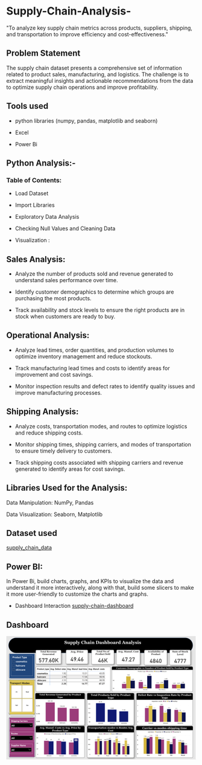 # Supply-Chain-Analysis-
"To analyze key supply chain metrics across products, suppliers, shipping, and transportation to improve efficiency and cost-effectiveness."

## Problem Statement
The supply chain dataset presents a comprehensive set of information related to product sales, 
manufacturing, and logistics. The challenge is to extract meaningful insights and actionable recommendations from the data to 
optimize supply chain operations and improve profitability.

## Tools used

- python libraries (numpy, pandas, matplotlib and seaborn)

- Excel

- Power Bi


## Python Analysis:- 

### Table of Contents:

- Load Dataset

- Import Libraries

- Exploratory Data Analysis

- Checking Null Values and Cleaning Data

- Visualization :


## Sales Analysis:

- Analyze the number of products sold and revenue generated to understand sales performance over time.

- Identify customer demographics to determine which groups are purchasing the most products.

- Track availability and stock levels to ensure the right products are in stock when customers are ready to buy.


## Operational Analysis:

- Analyze lead times, order quantities, and production volumes to optimize inventory management and reduce stockouts.

- Track manufacturing lead times and costs to identify areas for improvement and cost savings.

- Monitor inspection results and defect rates to identify quality issues and improve manufacturing processes.


## Shipping Analysis:

- Analyze costs, transportation modes, and routes to optimize logistics and reduce shipping costs.

- Monitor shipping times, shipping carriers, and modes of transportation to ensure timely delivery to customers.

- Track shipping costs associated with shipping carriers and revenue generated to identify areas for cost savings.


## Libraries Used for the Analysis:

Data Manipulation: NumPy, Pandas

Data Visualization: Seaborn, Matplotlib


## Dataset used
[supply_chain_data](https://github.com/Praneeth2003-oss/Supply-Chain-Analysis-/blob/a76d21888c9cea2988415d20e20ee494bb285a65/supply_chain_data)


## Power BI:
In Power Bi, build charts, graphs, and KPIs to visualize the data and understand it more interactively, along with 
that, build some slicers to make it more user-friendly to customize the charts and graphs.

- Dashboard Interaction [supply-chain-dashboard](https://github.com/Praneeth2003-oss/Supply-Chain-Analysis-/blob/24c57715f1d3cf4c97e2391cd8071c2c8778bfe8/supply%20chain%20analysis%20dashboard.png)
## Dashboard
![snapshot_supply_chain_dashboard](https://github.com/Praneeth2003-oss/Supply-Chain-Analysis-/blob/590dbdca4d84bdc8d28f8daf04abc5aab503493c/supply%20chain%20analysis%20dashboard.png)
